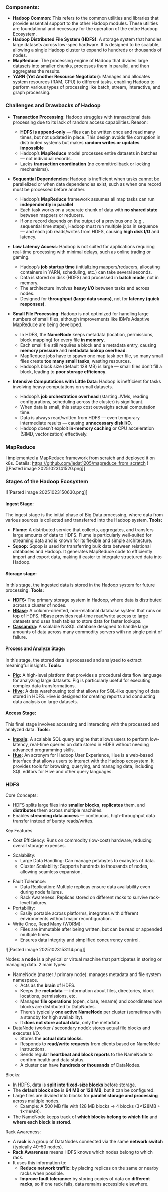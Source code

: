 ### Components: 
- **Hadoop Common**: This refers to the common utilities and libraries that provide essential support to the other Hadoop modules. These utilities are foundational and necessary for the operation of the entire Hadoop Ecosystem.
- **Hadoop Distributed File System (HDFS)**: A storage system that handles large datasets across low-spec hardware. It is designed to be scalable, allowing a single Hadoop cluster to expand to hundreds or thousands of nodes.
- **MapReduce**: The processing engine of Hadoop that divides large datasets into smaller chunks, processes them in parallel, and then aggregates the results.
- **YARN (Yet Another Resource Negotiator)**: Manages and allocates system resources (RAM, CPU) to different tasks, enabling Hadoop to perform various types of processing like batch, stream, interactive, and graph processing.

### Challenges and Drawbacks of Hadoop

- **Transaction Processing**: Hadoop struggles with transactional data processing due to its lack of random access capabilities.
	Reason:
	 - **HDFS is append-only** — files can be written once and read many times, but not updated in place. This design avoids file corruption in distributed systems but makes **random writes or updates impossible**
	- Hadoop’s **MapReduce** model processes entire datasets in batches — not individual records.
	- Lacks **transaction coordination** (no commit/rollback or locking mechanisms).


- **Sequential Dependencies**: Hadoop is inefficient when tasks cannot be parallelized or when data dependencies exist, such as when one record must be processed before another.
	- Hadoop’s **MapReduce** framework assumes all map tasks can run **independently in parallel**
	- Each task works on a separate chunk of data with **no shared state** between mappers or reducers.
	- If one record depends on the output of a previous one (e.g., sequential time steps), Hadoop must run multiple jobs in sequence — and each job reads/writes from HDFS, causing **high disk I/O** and latency.


- **Low Latency Access**: Hadoop is not suited for applications requiring real-time processing with minimal delays, such as online trading or gaming.
	- Hadoop’s **job startup time** (initializing mappers/reducers, allocating containers in YARN, scheduling, etc.) can take several seconds.
	- Data is stored on disk (HDFS) and processed in **batch mode**, not in memory.
	- The architecture involves **heavy I/O** between tasks and across nodes.
	- Designed for **throughput (large data scans)**, not for **latency (quick responses)**.



- **Small File Processing**: Hadoop is not optimized for handling large numbers of small files, although improvements like IBM’s Adaptive MapReduce are being developed.
	- In HDFS, the **NameNode** keeps metadata (location, permissions, block mapping) for every file **in memory**.
	- Each small file still requires a block and a metadata entry, causing **memory pressure** and **metadata lookup overhead**.
	- MapReduce jobs have to spawn one map task per file, so many small files create **too many small tasks**, wasting resources.
	- Hadoop’s block size (default 128 MB) is large — small files don’t fill a block, leading to **poor storage efficiency**.


- **Intensive Computations with Little Data**: Hadoop is inefficient for tasks involving heavy computations on small datasets.
	- Hadoop’s **job orchestration overhead** (starting JVMs, reading configurations, scheduling across the cluster) is significant.
	- When data is small, this setup cost outweighs actual computation time.
	- Data is always read/written from HDFS — even temporary intermediate results — causing **unnecessary disk I/O**.
	- Hadoop doesn’t exploit **in-memory caching** or CPU acceleration (SIMD, vectorization) effectively.


### MapReduce
I implemented a MapReduce framework from scratch and deployed it on k8s. Details: https://github.com/ledat1205/mapreduce_from_scratch
![[Pasted image 20251023141520.png]]

### Stages of the Hadoop Ecosystem 

![[Pasted image 20251023150630.png]]

#### Ingest Stage:
The ingest stage is the initial phase of Big Data processing, where data from various sources is collected and transferred into the Hadoop system.
**Tools:**
- **Flume:** A distributed service that collects, aggregates, and transfers large amounts of data to HDFS. Flume is particularly well-suited for streaming data and is known for its flexible and simple architecture.
- **Sqoop:** Sqoop is used for transferring bulk data between relational databases and Hadoop. It generates MapReduce code to efficiently import and export data, making it easier to integrate structured data into Hadoop.

#### Storage stage:
In this stage, the ingested data is stored in the Hadoop system for future processing.
**Tools:**
- [**HDFS**](https://hadoop.apache.org/docs/r1.2.1/hdfs_design.html)**:** The primary storage system in Hadoop, where data is distributed across a cluster of nodes.
- [**HBase**](https://hbase.apache.org/)**:** A column-oriented, non-relational database system that runs on top of HDFS. HBase provides real-time read/write access to large datasets and uses hash tables to store data for faster lookups.
- [**Cassandra**](https://medium.com/@thisis-Shitanshu/mastering-apache-cassandra-part-1-71257d54d70e)**:** A scalable NoSQL database designed to handle large amounts of data across many commodity servers with no single point of failure.

#### Process and Analyze Stage:
In this stage, the stored data is processed and analyzed to extract meaningful insights.
**Tools:**
- [**Pig**](https://pig.apache.org/)**:** A high-level platform that provides a procedural data flow language for analyzing large datasets. Pig is particularly useful for executing complex data transformations.
- [**Hive**](https://hive.apache.org/)**:** A data warehousing tool that allows for SQL-like querying of data stored in HDFS. Hive is designed for creating reports and conducting data analysis on large datasets.

#### Access Stage:
This final stage involves accessing and interacting with the processed and analyzed data.
**Tools:**
- [**Impala**](https://impala.apache.org/overview.html)**:** A scalable SQL query engine that allows users to perform low-latency, real-time queries on data stored in HDFS without needing advanced programming skills.
- [**Hue**](https://gethue.com/)**:** An acronym for Hadoop User Experience, Hue is a web-based interface that allows users to interact with the Hadoop ecosystem. It provides tools for browsing, querying, and managing data, including SQL editors for Hive and other query languages.

### HDFS
Core Concepts:
- HDFS splits large files into **smaller blocks**, **replicates** them, and **distributes** them across multiple machines.
- Enables **streaming data access** — continuous, high-throughput data transfer instead of bursty reads/writes.

Key Features
- Cost Efficiency: Runs on commodity (low-cost) hardware, reducing overall storage expenses.
* Scalability:
	- Large Data Handling: Can manage petabytes to exabytes of data.
	- Cluster Scalability: Supports hundreds to thousands of nodes, allowing seamless expansion.
- Fault Tolerance:
	- Data Replication: Multiple replicas ensure data availability even during node failures.
	- Rack Awareness: Replicas stored on different racks to survive rack-level failures.
- Portability:
	- Easily portable across platforms, integrates with different environments without major reconfiguration.
- Write Once, Read Many (WORM):
	- Files are immutable after being written, but can be read or appended multiple times.
	- Ensures data integrity and simplified concurrency control.

![[Pasted image 20251023153114.png]]

Nodes: a **node** is a physical or virtual machine that participates in storing or managing data.
2 main types:
- NameNode (master / primary node): manages metadata and file system namespace.
	- Acts as the **brain** of HDFS.
	- Keeps the **metadata** — information about files, directories, block locations, permissions, etc.
	- Manages **file operations** (open, close, rename) and coordinates how blocks are distributed to DataNodes.
	- There’s typically **one active NameNode** per cluster (sometimes with a standby for high availability).
	- It **does not store actual data**, only the metadata.
- DataNode (worker / secondary node): stores actual file blocks and executes I/O.
	- Stores the **actual data blocks**.
	- Responds to **read/write requests** from clients based on NameNode instructions.
	- Sends regular **heartbeat and block reports** to the NameNode to confirm health and data status.
	- A cluster can have **hundreds or thousands** of DataNodes.

Blocks:
- In HDFS, data is **split into fixed-size blocks** before storage.
- The **default block size** is **64 MB or 128 MB**, but it can be configured.
- Large files are divided into blocks for **parallel storage and processing** across multiple nodes.
    - Example: A 500 MB file with 128 MB blocks → 4 blocks (3×128MB + 1×116MB).
- The NameNode keeps track of **which blocks belong to which file** and **where each block is stored**.

Rack Awareness:
- A **rack** is a group of DataNodes connected via the same **network switch** (typically 40–50 nodes).
- **Rack Awareness** means HDFS knows which nodes belong to which rack.
- It uses this information to:
    - **Reduce network traffic:** by placing replicas on the same or nearby racks when possible.
    - **Improve fault tolerance:** by storing copies of data on **different racks**, so if one rack fails, data remains accessible elsewhere.